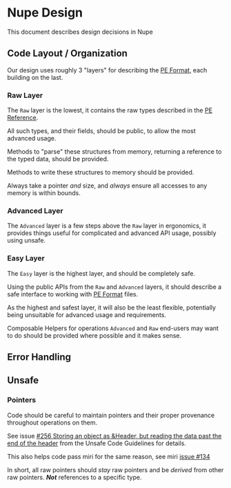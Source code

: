 # Nupe Design

This document describes design decisions in Nupe

## Code Layout / Organization

Our design uses roughly 3 "layers" for describing the [PE Format][pe_ref],
each building on the last.

### Raw Layer

The `Raw` layer is the lowest, it contains the raw types
described in the [PE Reference][pe_ref].

All such types, and their fields, should be public, to allow the most advanced
usage.

Methods to "parse" these structures from memory, returning a reference
to the typed data, should be provided.

Methods to write these structures to memory should be provided.

Always take a pointer *and* size, and *always* ensure all accesses
to any memory is within bounds.

### Advanced Layer

The `Advanced` layer is a few steps above the `Raw` layer in ergonomics,
it provides things useful for complicated and advanced API usage,
possibly using unsafe.

### Easy Layer

The `Easy` layer is the highest layer, and should be completely safe.

Using the public APIs from the `Raw` and `Advanced` layers,
it should describe a safe interface to working with [PE Format][pe_ref] files.

As the highest and safest layer, it will also be the least flexible,
potentially being unsuitable for advanced usage and requirements.

Composable Helpers for operations `Advanced` and `Raw` end-users may want to do
should be provided where possible and it makes sense.

## Error Handling

## Unsafe

### Pointers

Code should be careful to maintain pointers and their proper provenance
throughout operations on them.

See issue [#256 Storing an object as &Header, but reading the data past the end of the header][unsafe_256]
from the Unsafe Code Guidelines for details.

This also helps code pass miri for the same reason, see miri [issue #134][miri_134]

In short, all raw pointers should *stay* raw pointers and
be *derived* from other raw pointers. ***Not*** references to a specific type.

[pe_ref]: https://learn.microsoft.com/en-us/windows/win32/debug/pe-format#the-attribute-certificate-table-image-only
[unsafe_256]: https://github.com/rust-lang/unsafe-code-guidelines/issues/256
[miri_134]: https://github.com/rust-lang/unsafe-code-guidelines/issues/134
